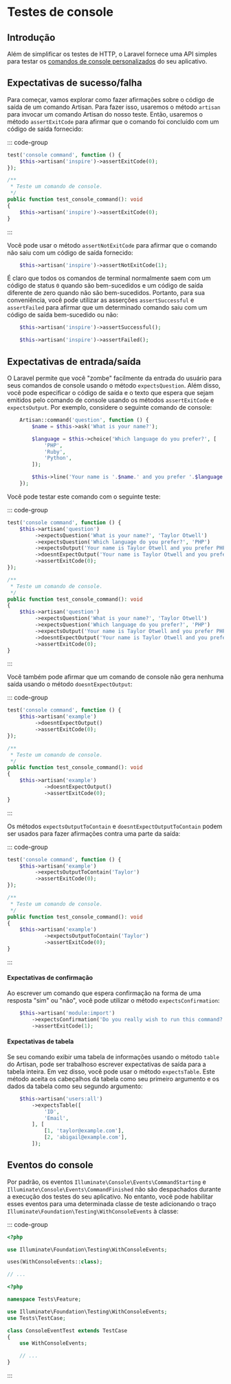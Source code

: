 # Testes de console

<a name="introduction"></a>
## Introdução

Além de simplificar os testes de HTTP, o Laravel fornece uma API simples para testar os [comandos de console personalizados](/docs/{{version}}/artisan) do seu aplicativo.

<a name="success-failure-expectations"></a>
## Expectativas de sucesso/falha

Para começar, vamos explorar como fazer afirmações sobre o código de saída de um comando Artisan. Para fazer isso, usaremos o método `artisan` para invocar um comando Artisan do nosso teste. Então, usaremos o método `assertExitCode` para afirmar que o comando foi concluído com um código de saída fornecido:

::: code-group
```php [Pest]
test('console command', function () {
    $this->artisan('inspire')->assertExitCode(0);
});
```

```php [PHPUnit]
/**
 * Teste um comando de console.
 */
public function test_console_command(): void
{
    $this->artisan('inspire')->assertExitCode(0);
}
```
:::

Você pode usar o método `assertNotExitCode` para afirmar que o comando não saiu com um código de saída fornecido:

```php
    $this->artisan('inspire')->assertNotExitCode(1);
```

É claro que todos os comandos de terminal normalmente saem com um código de status `0` quando são bem-sucedidos e um código de saída diferente de zero quando não são bem-sucedidos. Portanto, para sua conveniência, você pode utilizar as asserções `assertSuccessful` e `assertFailed` para afirmar que um determinado comando saiu com um código de saída bem-sucedido ou não:

```php
    $this->artisan('inspire')->assertSuccessful();

    $this->artisan('inspire')->assertFailed();
```

<a name="input-output-expectations"></a>
## Expectativas de entrada/saída

O Laravel permite que você "zombe" facilmente da entrada do usuário para seus comandos de console usando o método `expectsQuestion`. Além disso, você pode especificar o código de saída e o texto que espera que sejam emitidos pelo comando de console usando os métodos `assertExitCode` e `expectsOutput`. Por exemplo, considere o seguinte comando de console:

```php
    Artisan::command('question', function () {
        $name = $this->ask('What is your name?');

        $language = $this->choice('Which language do you prefer?', [
            'PHP',
            'Ruby',
            'Python',
        ]);

        $this->line('Your name is '.$name.' and you prefer '.$language.'.');
    });
```

Você pode testar este comando com o seguinte teste:

::: code-group
```php [Pest]
test('console command', function () {
    $this->artisan('question')
         ->expectsQuestion('What is your name?', 'Taylor Otwell')
         ->expectsQuestion('Which language do you prefer?', 'PHP')
         ->expectsOutput('Your name is Taylor Otwell and you prefer PHP.')
         ->doesntExpectOutput('Your name is Taylor Otwell and you prefer Ruby.')
         ->assertExitCode(0);
});
```

```php [PHPUnit]
/**
 * Teste um comando de console.
 */
public function test_console_command(): void
{
    $this->artisan('question')
         ->expectsQuestion('What is your name?', 'Taylor Otwell')
         ->expectsQuestion('Which language do you prefer?', 'PHP')
         ->expectsOutput('Your name is Taylor Otwell and you prefer PHP.')
         ->doesntExpectOutput('Your name is Taylor Otwell and you prefer Ruby.')
         ->assertExitCode(0);
}
```
:::

Você também pode afirmar que um comando de console não gera nenhuma saída usando o método `doesntExpectOutput`:

::: code-group
```php [Pest]
test('console command', function () {
    $this->artisan('example')
         ->doesntExpectOutput()
         ->assertExitCode(0);
});
```

```php [PHPUnit]
/**
 * Teste um comando de console.
 */
public function test_console_command(): void
{
    $this->artisan('example')
            ->doesntExpectOutput()
            ->assertExitCode(0);
}
```
:::

Os métodos `expectsOutputToContain` e `doesntExpectOutputToContain` podem ser usados ​​para fazer afirmações contra uma parte da saída:

::: code-group
```php [Pest]
test('console command', function () {
    $this->artisan('example')
         ->expectsOutputToContain('Taylor')
         ->assertExitCode(0);
});
```

```php [PHPUnit]
/**
 * Teste um comando de console.
 */
public function test_console_command(): void
{
    $this->artisan('example')
            ->expectsOutputToContain('Taylor')
            ->assertExitCode(0);
}
```
:::

<a name="confirmation-expectations"></a>
#### Expectativas de confirmação

Ao escrever um comando que espera confirmação na forma de uma resposta "sim" ou "não", você pode utilizar o método `expectsConfirmation`:

```php
    $this->artisan('module:import')
        ->expectsConfirmation('Do you really wish to run this command?', 'no')
        ->assertExitCode(1);
```

<a name="table-expectations"></a>
#### Expectativas de tabela

Se seu comando exibir uma tabela de informações usando o método `table` do Artisan, pode ser trabalhoso escrever expectativas de saída para a tabela inteira. Em vez disso, você pode usar o método `expectsTable`. Este método aceita os cabeçalhos da tabela como seu primeiro argumento e os dados da tabela como seu segundo argumento:

```php
    $this->artisan('users:all')
        ->expectsTable([
            'ID',
            'Email',
        ], [
            [1, 'taylor@example.com'],
            [2, 'abigail@example.com'],
        ]);
```

<a name="console-events"></a>
## Eventos do console

Por padrão, os eventos `Illuminate\Console\Events\CommandStarting` e `Illuminate\Console\Events\CommandFinished` não são despachados durante a execução dos testes do seu aplicativo. No entanto, você pode habilitar esses eventos para uma determinada classe de teste adicionando o traço `Illuminate\Foundation\Testing\WithConsoleEvents` à classe:

::: code-group
```php [Pest]
<?php

use Illuminate\Foundation\Testing\WithConsoleEvents;

uses(WithConsoleEvents::class);

// ...
```

```php [PHPUnit]
<?php

namespace Tests\Feature;

use Illuminate\Foundation\Testing\WithConsoleEvents;
use Tests\TestCase;

class ConsoleEventTest extends TestCase
{
    use WithConsoleEvents;

    // ...
}
```
:::
